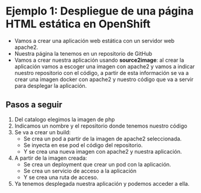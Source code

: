 # Ejemplo 1: Despliegue de una página HTML estática en OpenShift

* Vamos a crear una aplicación web estática con un servidor web apache2.
* Nuestra página la tenemos en un repositorio de GitHub
* Vamos a crear nuestra aplicación usando **source2image**: al crear la aplicación vamos a escoger una imagen con apache2 y vamos a indicar nuestro repositorio con el código, a partir de esta información se va a crear una imagen docker con apache2 y nuestro código que va a servir para desplegar la aplicación.

## Pasos a seguir

1. Del catalogo elegimos la imagen de php
2. Indicamos un nombre y el repositorio donde tenemos nuestro código
3. Se va a crear un build:
    * Se crea un pod a partir de la imagen de apache2 seleccionada.
    * Se inyecta en ese pod el código del repositorio.
    * Y se crea una nueva imagen con apache2 y nuestra aplicación.
4. A partir de la imagen creada:
    * Se crea un deployment que crear un pod con la aplicación.
    * Se crea un servicio de acceso a la aplicación
    * Y se crea una ruta de acceso.
5. Ya tenemos desplegada nuestra aplicación y podemos acceder a ella.

